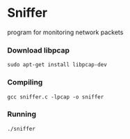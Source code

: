 # Sniffer

program for monitoring network packets

### Download libpcap

	sudo apt-get install libpcap-dev

### Compiling

	gcc sniffer.c -lpcap -o sniffer

### Running

	./sniffer


<!-- # Download libpcap 2
wget https://raw.githubusercontent.com/the-tcpdump-group/libpcap/master/pcap/pcap.h
wget https://raw.githubusercontent.com/the-tcpdump-group/libpcap/master/pcap/funcattrs.h
wget https://raw.githubusercontent.com/the-tcpdump-group/libpcap/master/pcap/compiler-tests.h
wget https://raw.githubusercontent.com/the-tcpdump-group/libpcap/master/pcap/pcap-inttypes.h
wget https://raw.githubusercontent.com/the-tcpdump-group/libpcap/master/pcap/bpf.h
wget https://raw.githubusercontent.com/the-tcpdump-group/libpcap/master/pcap/dlt.h -->

<!-- https://www.binarytides.com/packet-sniffer-code-c-linux/ -->
